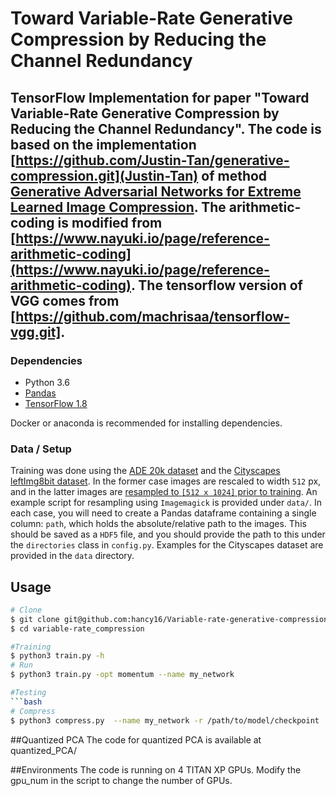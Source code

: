 # Toward Variable-Rate Generative Compression by Reducing the Channel Redundancy

TensorFlow Implementation for paper "Toward Variable-Rate Generative Compression by Reducing the Channel Redundancy".
The code is based on the implementation [https://github.com/Justin-Tan/generative-compression.git](Justin-Tan)  of method [Generative Adversarial Networks for Extreme Learned Image Compression](https://arxiv.org/abs/1804.02958). The arithmetic-coding is modified from [https://www.nayuki.io/page/reference-arithmetic-coding](https://www.nayuki.io/page/reference-arithmetic-coding). The tensorflow version of VGG comes from [https://github.com/machrisaa/tensorflow-vgg.git].
-----------------------------
### Dependencies
* Python 3.6
* [Pandas](https://pandas.pydata.org/)
* [TensorFlow 1.8](https://github.com/tensorflow/tensorflow)

Docker or anaconda is recommended for installing dependencies.

### Data / Setup
Training was done using the [ADE 20k dataset](http://groups.csail.mit.edu/vision/datasets/ADE20K/) and the [Cityscapes leftImg8bit dataset](https://www.cityscapes-dataset.com/). In the former case images are rescaled to width `512` px, and in the latter images are [resampled to `[512 x 1024]` prior to training](https://www.imagemagick.org/script/command-line-options.php#resample). An example script for resampling using `Imagemagick` is provided under `data/`. In each case, you will need to create a Pandas dataframe containing a single column: `path`, which holds the absolute/relative path to the images. This should be saved as a `HDF5` file, and you should provide the path to this under the `directories` class in `config.py`. Examples for the Cityscapes dataset are provided in the `data` directory. 

## Usage
```bash
# Clone
$ git clone git@github.com:hancy16/Variable-rate-generative-compression.git
$ cd variable-rate_compression

#Training
$ python3 train.py -h
# Run
$ python3 train.py -opt momentum --name my_network

#Testing
```bash
# Compress
$ python3 compress.py  --name my_network -r /path/to/model/checkpoint
```
##Quantized PCA
The code for quantized PCA is available at quantized_PCA/

##Environments 
The code is running on 4 TITAN XP GPUs. Modify the gpu_num in the script to change the number of GPUs.



